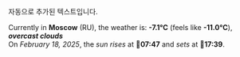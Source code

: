 
자동으로 추가된 텍스트입니다.

<!--START_SECTION:weather:moscow-->
Currently in **Moscow** (RU), the weather is: **-7.1°C** (feels like **-11.0°C**), ***overcast clouds***<br/>
On *February 18, 2025*, the *sun rises* at 🌅**07:47** and *sets* at 🌇**17:39**.
<!--END_SECTION:weather-->

